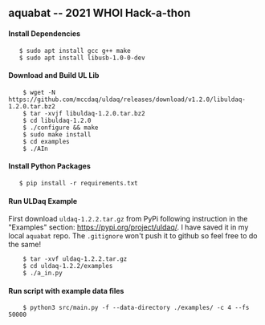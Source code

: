 ## aquabat -- 2021 WHOI Hack-a-thon

#### Install Dependencies 
```
   $ sudo apt install gcc g++ make
   $ sudo apt install libusb-1.0-0-dev
```
#### Download and Build UL Lib
```
	$ wget -N https://github.com/mccdaq/uldaq/releases/download/v1.2.0/libuldaq-1.2.0.tar.bz2
	$ tar -xvjf libuldaq-1.2.0.tar.bz2
	$ cd libuldaq-1.2.0
	$ ./configure && make
	$ sudo make install
	$ cd examples
	$ ./AIn
```

#### Install Python Packages
```
   $ pip install -r requirements.txt
```

#### Run ULDaq Example
First download `uldaq-1.2.2.tar.gz` from PyPi following instruction in the "Examples" section: https://pypi.org/project/uldaq/. I have saved it in my local `aquabat` repo. The `.gitignore` won't push it to github so feel free to do the same! 

```
	$ tar -xvf uldaq-1.2.2.tar.gz
	$ cd uldaq-1.2.2/examples
	$ ./a_in.py
```

#### Run script with example data files
```
	$ python3 src/main.py -f --data-directory ./examples/ -c 4 --fs 50000
```